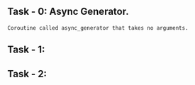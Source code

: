 ## Task - 0: Async Generator.

    Coroutine called async_generator that takes no arguments.

## Task - 1: 



## Task - 2: 


